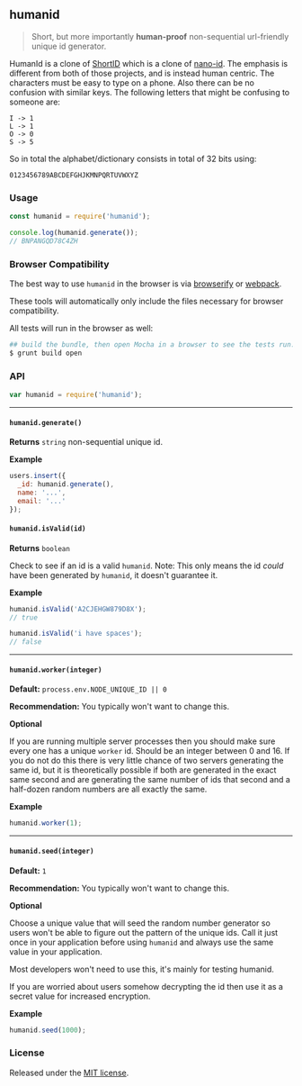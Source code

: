 ## humanid

> Short, but more importantly **human-proof** non-sequential url-friendly unique id generator.


HumanId is a clone of [ShortID](https://github.com/dylang/shortid#readme) which is a clone of [nano-id](https://github.com/ai/nanoid). The emphasis is different from both of those projects, and is instead human centric. The characters must be easy to type on a phone. Also there can be no confusion with similar keys. The following letters that might be confusing to someone are:

```
I -> 1
L -> 1
O -> 0
S -> 5
```

So in total the alphabet/dictionary consists in total of 32 bits using:
```
0123456789ABCDEFGHJKMNPQRTUVWXYZ
```

### Usage

```js
const humanid = require('humanid');

console.log(humanid.generate());
// BNPANGQD78C4ZH
```

### Browser Compatibility

The best way to use `humanid` in the browser is via [browserify](http://browserify.org/) or [webpack](http://webpack.github.io/).

These tools will automatically only include the files necessary for browser compatibility.

All tests will run in the browser as well:

```bash
## build the bundle, then open Mocha in a browser to see the tests run.
$ grunt build open
```


### API

```js
var humanid = require('humanid');
```

---------------------------------------

#### `humanid.generate()`

__Returns__ `string` non-sequential unique id.

__Example__

```js
users.insert({
  _id: humanid.generate(),
  name: '...',
  email: '...'
});
```

#### `humanid.isValid(id)`

__Returns__ `boolean`

Check to see if an id is a valid `humanid`. Note: This only means the id _could_ have been generated by `humanid`, it doesn't guarantee it.

__Example__

```js
humanid.isValid('A2CJEHGW879D8X');
// true
```

```js
humanid.isValid('i have spaces');
// false
```

---------------------------------------

#### `humanid.worker(integer)`

__Default:__ `process.env.NODE_UNIQUE_ID || 0`

__Recommendation:__ You typically won't want to change this.

__Optional__

If you are running multiple server processes then you should make sure every one has a unique `worker` id. Should be an integer between 0 and 16.
If you do not do this there is very little chance of two servers generating the same id, but it is theoretically possible
if both are generated in the exact same second and are generating the same number of ids that second and a half-dozen random numbers are all exactly the same.

__Example__

```js
humanid.worker(1);
```

---------------------------------------

#### `humanid.seed(integer)`

__Default:__ `1`

__Recommendation:__ You typically won't want to change this.

__Optional__

Choose a unique value that will seed the random number generator so users won't be able to figure out the pattern of the unique ids. Call it just once in your application before using `humanid` and always use the same value in your application.

Most developers won't need to use this, it's mainly for testing humanid.

If you are worried about users somehow decrypting the id then use it as a secret value for increased encryption.

__Example__

```js
humanid.seed(1000);
```



### License
Released under the [MIT license](https://tldrlegal.com/license/mit-license).
